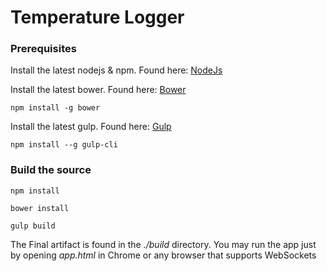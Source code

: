 # Temperature Logger

### Prerequisites

Install the latest nodejs & npm. Found here: [NodeJs](https://nodejs.org/en/download/)


Install the latest bower. Found here: [Bower](http://bower.io/)

```
npm install -g bower
```

Install the latest gulp. Found here: [Gulp](http://gulpjs.com/)

```
npm install --g gulp-cli
```

### Build the source

```
npm install
```

```
bower install
```

```
gulp build
```

The Final artifact is found in the *./build* directory. You may run the app just by opening *app.html* in Chrome or any browser that supports WebSockets
